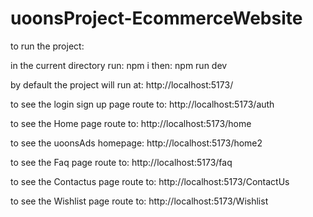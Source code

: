 # uoonsProject-EcommerceWebsite

to run the project:

in the current directory run:
npm i
then:
npm run dev

by default the project will run at:
http://localhost:5173/

to see the login sign up page route to:
http://localhost:5173/auth

to see the Home page route to:
http://localhost:5173/home

to see the uoonsAds homepage: 
http://localhost:5173/home2

to see the Faq page route to:
http://localhost:5173/faq

to see the Contactus page route to:
http://localhost:5173/ContactUs

to see the Wishlist page route to:
http://localhost:5173/Wishlist

